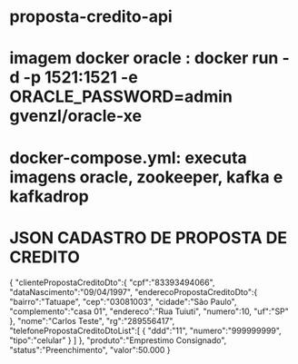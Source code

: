 # proposta-credito-api

# imagem docker oracle : docker run -d -p 1521:1521 -e ORACLE_PASSWORD=admin gvenzl/oracle-xe

# docker-compose.yml: executa imagens oracle, zookeeper, kafka e kafkadrop

# JSON CADASTRO DE PROPOSTA DE CREDITO

{
"clientePropostaCreditoDto":{
"cpf":"83393494066",
"dataNascimento":"09/04/1997",
"enderecoPropostaCreditoDto":{
"bairro":"Tatuape",
"cep":"03081003",
"cidade":"São Paulo",
"complemento":"casa 01",
"endereco":"Rua Tuiuti",
"numero":10,
"uf":"SP"
},
"nome":"Carlos Teste",
"rg":"289556417",
"telefonePropostaCreditoDtoList":[
{
"ddd":"11",
"numero":"999999999",
"tipo":"celular"
}
]
},
"produto":"Emprestimo Consignado",
"status":"Preenchimento",
"valor":50.000
}